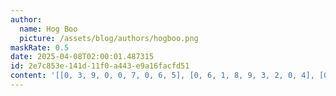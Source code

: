 ```yaml
---
author:
  name: Hog Boo
  picture: /assets/blog/authors/hogboo.png
maskRate: 0.5
date: 2025-04-08T02:00:01.487315
id: 2e7c853e-141d-11f0-a443-e9a16facfd51
content: '[[0, 3, 9, 0, 0, 7, 0, 6, 5], [0, 6, 1, 8, 9, 3, 2, 0, 4], [0, 0, 4, 6, 0, 5, 3, 0, 0], [3, 2, 0, 9, 0, 0, 0, 4, 1], [0, 0, 6, 0, 0, 0, 0, 0, 0], [9, 1, 0, 0, 5, 0, 0, 8, 0], [0, 5, 0, 0, 0, 0, 8, 1, 6], [0, 4, 8, 0, 3, 1, 5, 2, 9], [0, 9, 0, 0, 8, 0, 4, 3, 0]]'
---
```

